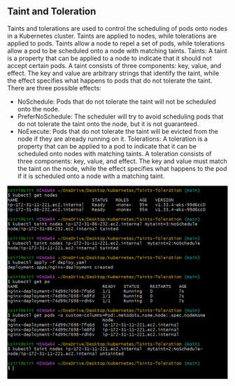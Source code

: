 ## Taint and Toleration
Taints and tolerations are used to control the scheduling of pods onto nodes in a Kubernetes cluster. Taints are applied to nodes, while tolerations are applied to pods. Taints allow a node to repel a set of pods, while tolerations allow a pod to be scheduled onto a node with matching taints.
Taints: A taint is a property that can be applied to a node to indicate that it should not accept certain pods. A taint consists of three components: key, value, and effect. The key and value are arbitrary strings that identify the taint, while the effect specifies what happens to pods that do not tolerate the taint. There are three possible effects:
- NoSchedule: Pods that do not tolerate the taint will not be scheduled onto the node.
- PreferNoSchedule: The scheduler will try to avoid scheduling pods that do not tolerate the taint onto the node, but it is not guaranteed.
- NoExecute: Pods that do not tolerate the taint will be evicted from the node if they are already running on it.
Tolerations: A toleration is a property that can be applied to a pod to indicate that it can be scheduled onto nodes with matching taints. A toleration consists of three components: key, value, and effect. The key and value must match the taint on the node, while the effect specifies what happens to the pod if it is scheduled onto a node with a matching taint.

![alt text](image-1.png)